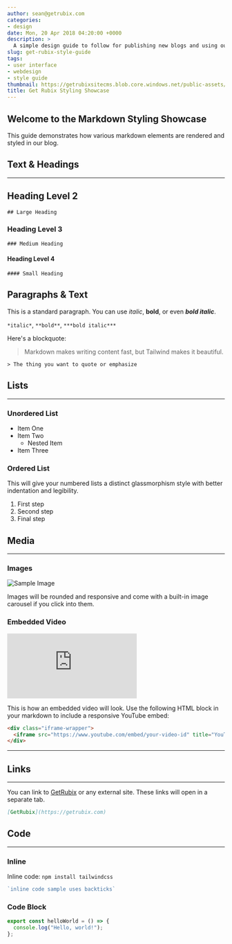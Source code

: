 ```yaml
---
author: sean@getrubix.com
categories:
- design
date: Mon, 20 Apr 2018 04:20:00 +0000
description: >
  A simple design guide to follow for publishing new blogs and using our standard styles
slug: get-rubix-style-guide
tags:
- user interface
- webdesign
- style guide
thumbnail: https://getrubixsitecms.blob.core.windows.net/public-assets/content/v1/mardown-glass-tile-blog.png
title: Get Rubix Styling Showcase
---
```


## Welcome to the Markdown Styling Showcase

This guide demonstrates how various markdown elements are rendered and styled in our blog.

## Text & Headings

---

## Heading Level 2  
`## Large Heading`

### Heading Level 3  
`### Medium Heading`

#### Heading Level 4  
`#### Small Heading`

## Paragraphs & Text

This is a standard paragraph. You can use *italic*, **bold**, or even ***bold italic***.

`*italic*`, `**bold**`, `***bold italic***`

Here's a blockquote:

> Markdown makes writing content fast, but Tailwind makes it beautiful.

`> The thing you want to quote or emphasize`

## Lists

---

### Unordered List

- Item One  
- Item Two  
  - Nested Item  
- Item Three  

### Ordered List

This will give your numbered lists a distinct glassmorphism style with better indentation and legibility.

1. First step  
2. Second step  
3. Final step  

## Media

---

### Images

![Sample Image](https://placehold.co/600x200?text=Image+Preview)

Images will be rounded and responsive and come with a built-in image carousel if you click into them.

### Embedded Video

<div class="iframe-wrapper">
  <iframe src="https://www.youtube.com/embed/4y6u5OIn73g?feature=oembed" title="YouTube video player" frameborder="0" allowfullscreen></iframe>
</div>

This is how an embedded video will look. Use the following HTML block in your markdown to include a responsive YouTube embed:

```html
<div class="iframe-wrapper">
  <iframe src="https://www.youtube.com/embed/your-video-id" title="YouTube video player" frameborder="0" allowfullscreen></iframe>
</div>
```

---

## Links

---

You can link to [GetRubix](https://getrubix.com) or any external site. These links will open in a separate tab.

```markdown
[GetRubix](https://getrubix.com)
```

## Code

---

### Inline

Inline code: `npm install tailwindcss`

```ts
`inline code sample uses backticks`
```

### Code Block

```ts
export const helloWorld = () => {
  console.log("Hello, world!");
};
```
